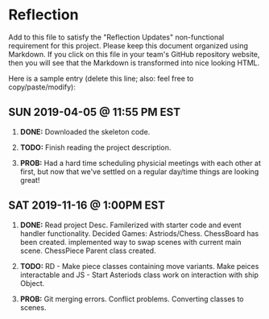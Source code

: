 # Reflection

Add to this file to satisfy the "Reflection Updates" non-functional requirement
for this project. Please keep this document organized using Markdown. If you
click on this file in your team's GitHub repository website, then you will see
that the Markdown is transformed into nice looking HTML.

Here is a sample entry (delete this line; also: feel free to copy/paste/modify):

## SUN 2019-04-05 @ 11:55 PM EST

1. **DONE:** Downloaded the skeleton code.

2. **TODO:** Finish reading the project description.

3. **PROB:** Had a hard time scheduling physicial meetings with each other at
   first, but now that we've settled on a regular day/time things are looking
   great!


## SAT 2019-11-16 @ 1:00PM EST

1. **DONE:** Read project Desc. Familerized with starter code and event handler functionality. Decided Games: Astriods/Chess. ChessBoard has been created. implemented way to swap scenes with current main scene. ChessPiece Parent class created.

2. **TODO:** RD - Make piece classes containing move variants. Make peices interactable and  JS - Start Asteriods class work on interaction with ship Object.

3. **PROB:** Git merging errors. Conflict problems. Converting classes to scenes.
